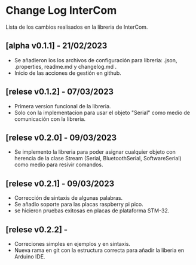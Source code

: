 # Change Log InterCom </br>

Lista de los cambios realisados en la libreria de InterCom. </br>

## [alpha v0.1.1] - 21/02/2023
- Se añadieron los los archivos de configuración para libreria: .json, .properties, readme.md y changelog.md .
- Inicio de las acciones de gestión en github.

## [relese v0.1.2] - 07/03/2023
- Primera version funcional de la libreria.
- Solo con la implementacion para usar el objeto "Serial" como medio de comunicación con la libreria.

## [relese v0.2.0] - 09/03/2023
- Se implemento la libreria para poder asignar cualquier objeto con herencia de la clase Stream (Serial, BluetoothSerial, SoftwareSerial) como medio para resivir comandos.

## [relese v0.2.1] - 09/03/2023
- Corrección de sintaxis de algunas palabras.
- Se añadio soporte para las placas raspberry pi pico.
- se hicieron pruebas exitosas en placas de plataforma STM-32.

## [relese v0.2.2] - 
- Correciones simples en ejemplos y en sintaxis.
- Nueva rama en git con la estructura correcta para añadir la liberia en Arduino IDE. 
